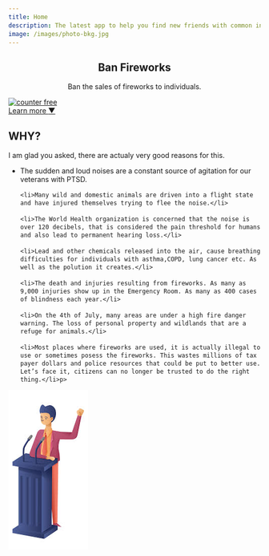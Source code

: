 ```yaml
---
title: Home
description: The latest app to help you find new friends with common interests.
image: /images/photo-bkg.jpg
---
```


<section class="hero" style="background-image: url({% include relative-src.html src=page.image %})">
	<div class="inner-hero text-container">
		<div class="hero-text-container">
			<h1 style="text-align:center;">Ban Fireworks</h1>
			<p style="text-align:center;">Ban the sales of fireworks to individuals.</p>
		</div>
	</div>
		<!-- hitwebcounter Code START -->
<a href="https://www.hitwebcounter.com" target="_blank">
<img src="https://hitwebcounter.com/counter/counter.php?page=7543230&style=0010&nbdigits=5&type=ip&initCount=0" title="Web Counter" Alt="counter free"   border="0" >
</a>          
	<div class="learn-more"><a href="#learn-more">Learn more <span class="arrow">&#x25BC;</span></a></div>
</section>

<div class="content">
	<section class="info" id="learn-more">
		<div class="container flex">
			<div class="text">
				<h2 class="editable">WHY?</h2>
				<p>I am glad you asked, there are actualy very good reasons for this.</p>
				
<ul>
	<li>The sudden and loud noises are a constant source of agitation for our veterans with PTSD.</li>

	<li>Many wild and domestic animals are driven into a flight state and have injured themselves trying to flee the noise.</li>

	<li>The World Health organization is concerned that the noise is over 120 decibels, that is considered the pain threshold for humans and also lead to permanent hearing loss.</li>

	<li>Lead and other chemicals released into the air, cause breathing difficulties for individuals with asthma,COPD, lung cancer etc. As well as the polution it creates.</li>

	<li>The death and injuries resulting from fireworks. As many as 9,000 injuries show up in the Emergency Room. As many as 400 cases of blindness each year.</li>

	<li>On the 4th of July, many areas are under a high fire danger warning. The loss of personal property and wildlands that are a refuge for animals.</li>

	<li>Most places where fireworks are used, it is actually illegal to use or sometimes posess the fireworks. This wastes millions of tax payer dollars and police resources that could be put to better use. Let’s face it, citizens can no longer be trusted to do the right thing.</li>p>
</ul>			
			</div>
			<div class="image">
				<img class="editable" src="/images/podium.jpg" alt="podium" />
			</div>
		</div>
	</section>

	
</div>
